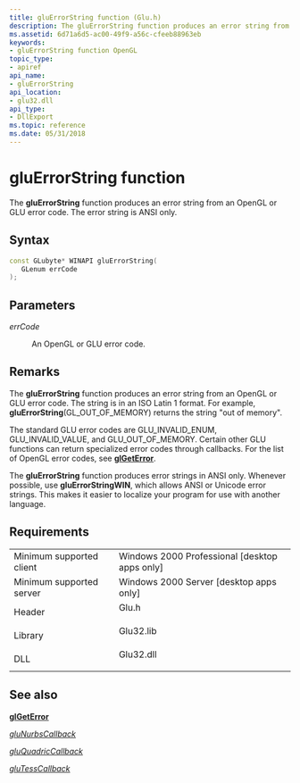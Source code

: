 ```yaml
---
title: gluErrorString function (Glu.h)
description: The gluErrorString function produces an error string from an OpenGL or GLU error code. The error string is ANSI only.
ms.assetid: 6d71a6d5-ac00-49f9-a56c-cfeeb88963eb
keywords:
- gluErrorString function OpenGL
topic_type:
- apiref
api_name:
- gluErrorString
api_location:
- glu32.dll
api_type:
- DllExport
ms.topic: reference
ms.date: 05/31/2018
---
```


# gluErrorString function

The **gluErrorString** function produces an error string from an OpenGL or GLU error code. The error string is ANSI only.

## Syntax


```C++
const GLubyte* WINAPI gluErrorString(
   GLenum errCode
);
```



## Parameters

<dl> <dt>

*errCode* 
</dt> <dd>

An OpenGL or GLU error code.

</dd> </dl>

## Remarks

The **gluErrorString** function produces an error string from an OpenGL or GLU error code. The string is in an ISO Latin 1 format. For example, **gluErrorString**(GL\_OUT\_OF\_MEMORY) returns the string "out of memory".

The standard GLU error codes are GLU\_INVALID\_ENUM, GLU\_INVALID\_VALUE, and GLU\_OUT\_OF\_MEMORY. Certain other GLU functions can return specialized error codes through callbacks. For the list of OpenGL error codes, see [**glGetError**](glgeterror.md).

The **gluErrorString** function produces error strings in ANSI only. Whenever possible, use **gluErrorStringWIN**, which allows ANSI or Unicode error strings. This makes it easier to localize your program for use with another language.

## Requirements



|                                     |                                                                                      |
|-------------------------------------|--------------------------------------------------------------------------------------|
| Minimum supported client<br/> | Windows 2000 Professional \[desktop apps only\]<br/>                           |
| Minimum supported server<br/> | Windows 2000 Server \[desktop apps only\]<br/>                                 |
| Header<br/>                   | <dl> <dt>Glu.h</dt> </dl>     |
| Library<br/>                  | <dl> <dt>Glu32.lib</dt> </dl> |
| DLL<br/>                      | <dl> <dt>Glu32.dll</dt> </dl> |



## See also

<dl> <dt>

[**glGetError**](glgeterror.md)
</dt> <dt>

[*gluNurbsCallback*](glunurbs.md)
</dt> <dt>

[*gluQuadricCallback*](gluquadric.md)
</dt> <dt>

[*gluTessCallback*](glutess.md)
</dt> </dl>

 

 





